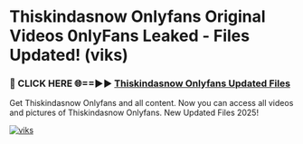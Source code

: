 # Thiskindasnow Onlyfans Original Videos 0nlyFans Leaked - Files Updated! (viks)

<h3>🔴 CLICK HERE 🌐==►► <a href="https://tinyurl.com/ehrbuxhb" rel="nofollow">Thiskindasnow Onlyfans Updated Files</a></h3>

Get Thiskindasnow Onlyfans and all content. Now you can access all videos and pictures of Thiskindasnow Onlyfans. New Updated Files 2025!

[![viks](https://i.imgur.com/lVYEuWS.gif)](https://tinyurl.com/ehrbuxhb)
